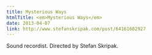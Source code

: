 ```yaml
---
title: Mysterious Ways
htmlTitle: <em>Mysterious Ways</em>
date: 2013-04-07
link: http://www.stefanskripak.com/post/64161602927
---
```


Sound recordist. Directed by Stefan Skripak.
